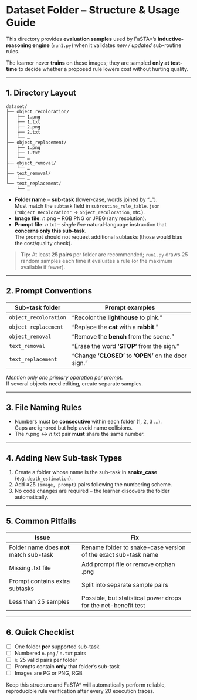 # Dataset Folder – Structure & Usage Guide
This directory provides **evaluation samples** used by FaSTA*’s **inductive-reasoning engine** (`run1.py`) when it validates *new / updated* sub-routine rules.

The learner never **trains** on these images; they are sampled **only at test-time** to decide whether a proposed rule lowers cost without hurting quality.

---

## 1. Directory Layout

```
dataset/
├── object_recoloration/
│   ├── 1.png
│   ├── 1.txt
│   ├── 2.png
│   ├── 2.txt
│   └── …
├── object_replacement/
│   ├── 1.png
│   ├── 1.txt
│   └── …
├── object_removal/
│   └── …
├── text_removal/
│   └── …
└── text_replacement/
    └── …
```

* **Folder name = sub-task** (lower-case, words joined by “_”).  
  Must match the `subtask` field in `subroutine_rule_table.json`  
  (`"Object Recoloration"` → `object_recoloration`, etc.).
* **Image file**:  _n_.png  – RGB PNG or JPEG (any resolution).  
* **Prompt file**: _n_.txt – *single line* natural-language instruction
  that **concerns only this sub-task**.  
  The prompt should not request additional subtasks (those would bias
  the cost/quality check).

> **Tip:**  At least **25 pairs** per folder are recommended; `run1.py`
> draws 25 random samples each time it evaluates a rule (or the maximum
> available if fewer).

---

## 2. Prompt Conventions

| Sub-task folder          | Prompt examples                                              |
|--------------------------|--------------------------------------------------------------|
| `object_recoloration`    | “Recolor the **lighthouse** to pink.”                        |
| `object_replacement`     | “Replace the **cat** with a **rabbit**.”                     |
| `object_removal`         | “Remove the **bench** from the scene.”                       |
| `text_removal`           | “Erase the word **‘STOP’** from the sign.”                   |
| `text_replacement`       | “Change **‘CLOSED’** to **‘OPEN’** on the door sign.”        |

*Mention only one primary operation per prompt.*  
If several objects need editing, create separate samples.

---

## 3. File Naming Rules
* Numbers must be **consecutive** within each folder (1, 2, 3 …).  
  Gaps are ignored but help avoid name collisions.
* The *n*.png ↔ *n*.txt pair **must** share the same number.

---

## 4. Adding New Sub-task Types
1. Create a folder whose name is the sub-task in **snake_case**  
   (e.g. `depth_estimation`).
2. Add ≥25 `(image, prompt)` pairs following the numbering scheme.
3. No code changes are required – the learner discovers the folder
   automatically.

---

## 5. Common Pitfalls
| Issue                                   | Fix                                                            |
|-----------------------------------------|----------------------------------------------------------------|
| Folder name does **not** match sub-task | Rename folder to snake-case version of the exact sub-task name |
| Missing .txt file                       | Add prompt file or remove orphan .png                          |
| Prompt contains extra subtasks          | Split into separate sample pairs                               |
| Less than 25 samples                    | Possible, but statistical power drops for the net-benefit test |

---

## 6. Quick Checklist
- [ ] One folder **per** supported sub-task
- [ ] Numbered `n.png` / `n.txt` pairs
- [ ] ≥ 25 valid pairs per folder
- [ ] Prompts contain **only** that folder’s sub-task
- [ ] Images are PG or PNG, RGB

Keep this structure and FaSTA* will automatically perform reliable,
reproducible rule verification after every 20 execution traces.
